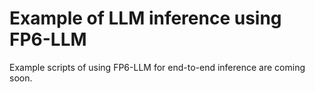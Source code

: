 # Example of LLM inference using FP6-LLM

Example scripts of using FP6-LLM for end-to-end inference are coming soon.